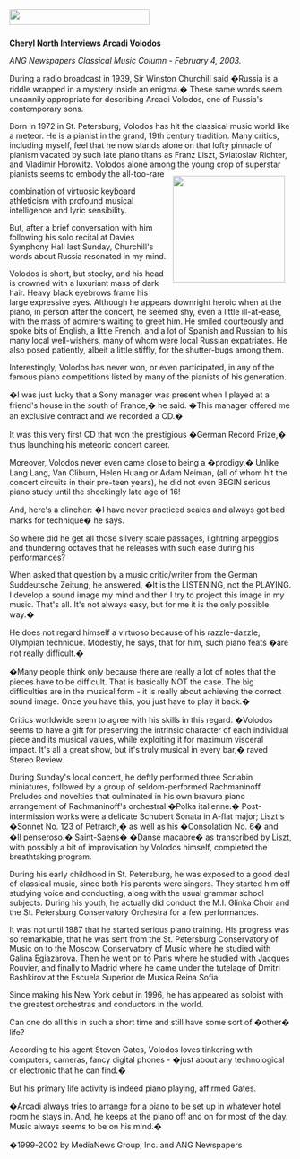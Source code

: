 <!-- MAIN TABLE -->
<tr class="table_main" >
<td class="td_center" valign="top">

<!-- PAGE TITLE -->
<img src="images/title_volodos.gif" width="250" height="28" vspace="10" /><br />

<!-- ARTICLE TITLE -->

<b>Cheryl North Interviews Arcadi Volodos</b>
<p></p>

<!-- NEWSPAPER TITLE AND DATE -->
<i>ANG Newspapers Classical Music Column - February 4, 2003.</i>

<p></p>

During a radio broadcast in 1939, Sir Winston Churchill said �Russia is a riddle wrapped in a mystery inside an enigma.� These same words seem uncannily appropriate for describing Arcadi Volodos, one of Russia's contemporary sons.
<p></p>
Born in 1972 in St. Petersburg, Volodos has hit the classical music world like a meteor. He is a pianist in the grand, 19th century tradition. Many critics, including myself, feel that he now stands alone on that lofty pinnacle of pianism vacated by such late piano titans as Franz Liszt, Sviatoslav Richter, and Vladimir Horowitz. Volodos alone among the young crop of superstar pianists seems to embody the all-too-rare 

<img src="images/volodos.jpg" width="200" height="190" vspace="12" hspace="12" align="right" />

combination of virtuosic keyboard athleticism with profound musical intelligence and lyric sensibility. 
<p></p>
But, after a brief conversation with him following his solo recital at Davies Symphony Hall last Sunday, Churchill's words about Russia resonated in my mind.
<p></p>
Volodos is short, but stocky, and his head is crowned with a luxuriant mass of dark hair. Heavy black eyebrows frame his large expressive eyes. Although he appears downright heroic when at the piano, in person after the concert, he seemed shy, even a little ill-at-ease, with the mass of admirers waiting to greet him. He smiled courteously and spoke bits of English, a little French, and a lot of Spanish and Russian to his many local well-wishers, many of whom were local Russian expatriates. He also posed patiently, albeit a little stiffly, for the shutter-bugs among them.  
<p></p>
Interestingly, Volodos has never won, or even participated, in any of the famous piano competitions listed by many of the pianists of his generation.
<p></p>
�I was just lucky that a Sony manager was present when I played at a friend's house in the south of France,� he said. �This manager offered me an exclusive contract and we recorded a CD.� 
<p></p>
It was this very first CD that won the prestigious �German Record Prize,� thus launching his meteoric concert career.  
<p></p>
Moreover, Volodos never even came close to being a �prodigy.� Unlike Lang Lang, Van Cliburn, Helen Huang or Adam Neiman, (all of whom hit the concert circuits in their pre-teen years), he did not even BEGIN serious piano study until the shockingly late age of 16!
<p></p>
And, here's a clincher: �I have never practiced scales and always got bad marks for technique� he says.
<p></p>
So where did he get all those silvery scale passages, lightning arpeggios and thundering octaves that he releases with such ease during his performances?
<p></p>
When asked that question by a music critic/writer from the German Suddeutsche Zeitung, he answered, �It is the LISTENING, not the PLAYING. I develop a sound image my mind and then I try to project this image in my music. That's all. It's not always easy, but for me it is the only possible way.�
<p></p>
He does not regard himself a virtuoso because of his razzle-dazzle, Olympian technique. Modestly, he says, that for him, such piano feats �are not really difficult.�
<p></p>
�Many people think only because there are really a lot of notes that the pieces have to be difficult. That is basically NOT the case. The big difficulties are in the musical form - it is really about achieving the correct sound image. Once you have this, you just have to play it back.�
<p></p>
Critics worldwide seem to agree with his skills in this regard. �Volodos seems to have a gift for preserving the intrinsic character of each individual piece and its musical values, while exploiting it for maximum visceral impact. It's all a great show, but it's truly musical in every bar,� raved Stereo Review. 
<p></p>
During Sunday's local concert, he deftly performed three Scriabin miniatures, followed by a group of seldom-performed Rachmaninoff Preludes and novelties that culminated in his own bravura piano arrangement of Rachmaninoff's orchestral �Polka italienne.�  Post-intermission works were a delicate Schubert Sonata in A-flat major; Liszt's �Sonnet No. 123 of Petrarch,� as well as his �Consolation No. 6� and �Il penseroso.� Saint-Saens� �Danse macabre� as transcribed by Liszt, with possibly a bit of improvisation by Volodos himself, completed the breathtaking program.
<p></p>
During his early childhood in St. Petersburg, he was exposed to a good deal of classical music, since both his parents were singers. They started him off studying voice and conducting, along with the usual grammar school subjects. During his youth, he actually did conduct the M.I. Glinka Choir and the St. Petersburg Conservatory Orchestra for a few performances.  
<p></p>
It was not until 1987 that he started serious piano training. His progress was so remarkable, that he was sent from the St. Petersburg Conservatory of Music on to the Moscow Conservatory of Music where he studied with Galina Egiazarova. Then he went on to Paris where he studied with Jacques Rouvier, and finally to Madrid where he came under the tutelage of Dmitri Bashkirov at the Escuela Superior de Musica Reina Sofia. 
<p></p>
Since making his New York debut in 1996, he has appeared as soloist with the greatest orchestras and conductors in the world.
<p></p>
Can one do all this in such a short time and still have some sort of �other� life?  
<p></p>
According to his agent Steven Gates, Volodos loves tinkering with computers, cameras, fancy digital phones - �just about any technological or electronic that he can find.�
<p></p>
But his primary life activity is indeed piano playing, affirmed Gates. 
<p></p>
�Arcadi always tries to arrange for a piano to be set up in whatever hotel room he stays in. And, he keeps at the piano off and on for most of the day. Music always seems to be on his mind.�

<p></p>
�1999-2002 by MediaNews Group, Inc. and ANG Newspapers

<!-- LEFT TO RIGHT CELL CHANGE -->
</td><td class="td_right">



<p align="center"></p>

<!------------------- DM BANNER --------------------------------
<table width="150" cellspacing="0" cellpadding="0" border="0">
<tr>
<td bgcolor="cccccc" align="center">
<a href="http://www.dunningmarketing.com" target="new">
<img src="http://www.dunningmarketing.com/images/banner_dunning_marketing.gif" height="28" width="150" border="0"></a></td>
</tr>
<tr>
<td bgcolor="cccccc" align="center">
<font style="
font-family: trebuchet, verdana, arial, sans-serif;
font-size: 11px;
font-weight: regular;
color: #000000;
line-height: 1.4em">
High Performance websites by  <br />
<a href="http://www.dunningmarketing.com" target="new">Dunning Marketing</a><br /><br /></td>
</tr>
</table> -->

</td></tr></table> 
</td></tr></table>

<br /><br />


<img src="images/btn_articles_on.gif" height="1" width="1" />
<img src="images/btn_casestudies_on.gif" height="1" width="1" />
<img src="images/btn_cheryl_on.gif" height="1" width="1" />
<img src="images/btn_cheryl_p_on.gif" height="1" width="1" />
<img src="images/btn_clients_on.gif" height="1" width="1" />
<img src="images/btn_contact_on.gif" height="1" width="1" />
<img src="images/btn_history_on.gif" height="1" width="1" />
<img src="images/btn_home_on.gif" height="1" width="1" />
<img src="images/btn_interviews_on.gif" height="1" width="1" />
<img src="images/btn_resume_on.gif" height="1" width="1" />
<img src="images/btn_reviews_on.gif" height="1" width="1" />
<img src="images/btn_services_on.gif" height="1" width="1" />
<img src="images/btn_warner_on.gif" height="1" width="1" />
<img src="images/btn_warner_p_on.gif" height="1" width="1" />

<!-- EXTERNAL LINKS -->
<div style="position: absolute; top: -20px; left: -20px;">
<a href="http://www.dunningmarketing.com">.</a>
<a href="http://www.witnessamerica.com">.</a>
<a href="http://www.witnessamerica.com/camcorders">.</a>
<a href="http://www.ksql.com">.</a>
<a href="http://www.ascendaviation.com">.</a>
<a href="http://www.echovalleysupply.com">.</a>
<a href="http://www.northworks.net">.</a>
<a href="http://www.attainia.com">.</a>
<a href="http://www.briandunning.com">.</a>
</div>
<!-- END EXTERNAL LINKS -->

</body>
</html>
